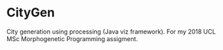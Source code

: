 # CityGen
City generation using processing (Java viz framework). For my 2018 UCL MSc Morphogenetic Programming assigment.
